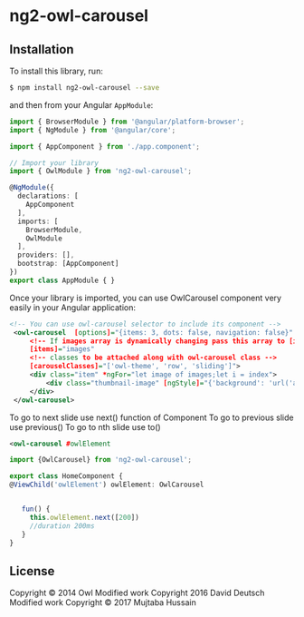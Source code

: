 # ng2-owl-carousel

## Installation

To install this library, run:

```bash
$ npm install ng2-owl-carousel --save
```

and then from your Angular `AppModule`:

```typescript
import { BrowserModule } from '@angular/platform-browser';
import { NgModule } from '@angular/core';

import { AppComponent } from './app.component';

// Import your library
import { OwlModule } from 'ng2-owl-carousel';

@NgModule({
  declarations: [
    AppComponent
  ],
  imports: [
    BrowserModule,
    OwlModule
  ],
  providers: [],
  bootstrap: [AppComponent]
})
export class AppModule { }
```

Once your library is imported, you can use OwlCarousel component very easily in your Angular application:

```xml
<!-- You can use owl-carousel selector to include its component -->
 <owl-carousel  [options]="{items: 3, dots: false, navigation: false}"
     <!-- If images array is dynamically changing pass this array to [items] input -->
     [items]="images"
     <!-- classes to be attached along with owl-carousel class -->
     [carouselClasses]="['owl-theme', 'row', 'sliding']">
     <div class="item" *ngFor="let image of images;let i = index">
         <div class="thumbnail-image" [ngStyle]="{'background': 'url('abc.jpg')no-repeat scroll center center / 80px 80px'}"></div>
     </div>
 </owl-carousel>
```

To go to next slide use next() function of Component
To go to previous slide use previous()
To go to nth slide use to()
```xml
<owl-carousel #owlElement


```

```typescript
import {OwlCarousel} from 'ng2-owl-carousel';

export class HomeComponent {
@ViewChild('owlElement') owlElement: OwlCarousel


   fun() {
     this.owlElement.next([200])
     //duration 200ms
   }
}
```

## License

Copyright © 2014 Owl
Modified work Copyright 2016 David Deutsch
Modified work Copyright © 2017 Mujtaba Hussain

